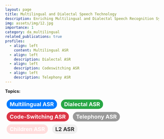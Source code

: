 ```yaml
---
layout: page
title: Multilingual and Dialectal Speech Technology
description: Enriching Multilingual and Dialectal Speech Recognition System 
img: assets/img/12.jpg
importance: 1
category: da_multilingual
related_publications: true
profiles:
  - align: left
    content: Multilingual ASR
  - align: left
    description: Dialectal ASR  
  - align: left    
    description: Codeswitching ASR
  - align: left
    description: Telephony ASR    
---
```

<style>
.bubble {
    display: inline-block;
    padding: 5px 10px;
    margin: 5px;
    border-radius: 15px;
    background-color: #f0f0f0; /* Default background color */
    color: #333;
    font-size: 18px;
    font-weight: bold
}

.bubble.blue {
    background-color: #007bff;
    color: white;
}

.bubble.green {
    background-color: #28a745;
    color: white;
}

.bubble.red {
    background-color: #dc3545;
    color: white;
}

.bubble.gray {
    background-color: #999999;
    color: white;
}

.bubble.pink {
    background-color: #ffdddd;
    color: white;
}
/* .bubble.white { */
    /* background-color: #008080; */
    /* color: white; */
/* } */

</style>

**Topics:**

<span class="bubble blue">Multilingual ASR</span>
<span class="bubble green">Dialectal ASR </span>
<span class="bubble red">Code-Switching ASR</span>
<span class="bubble gray">Telephony ASR</span>
<span class="bubble pink">Children ASR</span>
<span class="bubble ">L2 ASR</span>
